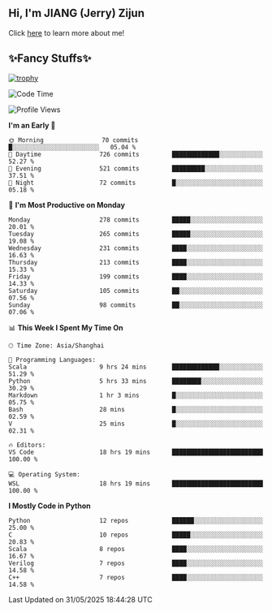 ## Hi, I'm JIANG (Jerry) Zijun

Click [here](https://jzjerry.github.io/about/) to learn more about me!

## ✨Fancy Stuffs✨
[![trophy](https://github-profile-trophy.vercel.app/?username=jzjerry&theme=onedark)](https://github.com/ryo-ma/github-profile-trophy)
<!--START_SECTION:waka-->
![Code Time](http://img.shields.io/badge/Code%20Time-1%2C332%20hrs%2055%20mins-blue)

![Profile Views](http://img.shields.io/badge/Profile%20Views-7-blue)

**I'm an Early 🐤** 

```text
🌞 Morning                70 commits          █░░░░░░░░░░░░░░░░░░░░░░░░   05.04 % 
🌆 Daytime                726 commits         █████████████░░░░░░░░░░░░   52.27 % 
🌃 Evening                521 commits         █████████░░░░░░░░░░░░░░░░   37.51 % 
🌙 Night                  72 commits          █░░░░░░░░░░░░░░░░░░░░░░░░   05.18 % 
```
📅 **I'm Most Productive on Monday** 

```text
Monday                   278 commits         █████░░░░░░░░░░░░░░░░░░░░   20.01 % 
Tuesday                  265 commits         █████░░░░░░░░░░░░░░░░░░░░   19.08 % 
Wednesday                231 commits         ████░░░░░░░░░░░░░░░░░░░░░   16.63 % 
Thursday                 213 commits         ████░░░░░░░░░░░░░░░░░░░░░   15.33 % 
Friday                   199 commits         ████░░░░░░░░░░░░░░░░░░░░░   14.33 % 
Saturday                 105 commits         ██░░░░░░░░░░░░░░░░░░░░░░░   07.56 % 
Sunday                   98 commits          ██░░░░░░░░░░░░░░░░░░░░░░░   07.06 % 
```


📊 **This Week I Spent My Time On** 

```text
🕑︎ Time Zone: Asia/Shanghai

💬 Programming Languages: 
Scala                    9 hrs 24 mins       █████████████░░░░░░░░░░░░   51.29 % 
Python                   5 hrs 33 mins       ████████░░░░░░░░░░░░░░░░░   30.29 % 
Markdown                 1 hr 3 mins         █░░░░░░░░░░░░░░░░░░░░░░░░   05.75 % 
Bash                     28 mins             █░░░░░░░░░░░░░░░░░░░░░░░░   02.59 % 
V                        25 mins             █░░░░░░░░░░░░░░░░░░░░░░░░   02.31 % 

🔥 Editors: 
VS Code                  18 hrs 19 mins      █████████████████████████   100.00 % 

💻 Operating System: 
WSL                      18 hrs 19 mins      █████████████████████████   100.00 % 
```

**I Mostly Code in Python** 

```text
Python                   12 repos            ██████░░░░░░░░░░░░░░░░░░░   25.00 % 
C                        10 repos            █████░░░░░░░░░░░░░░░░░░░░   20.83 % 
Scala                    8 repos             ████░░░░░░░░░░░░░░░░░░░░░   16.67 % 
Verilog                  7 repos             ████░░░░░░░░░░░░░░░░░░░░░   14.58 % 
C++                      7 repos             ████░░░░░░░░░░░░░░░░░░░░░   14.58 % 
```




 Last Updated on 31/05/2025 18:44:28 UTC
<!--END_SECTION:waka-->
